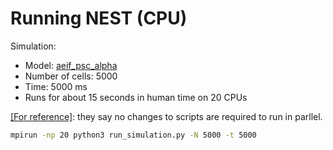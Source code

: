 # Running NEST (CPU)

Simulation:
- Model: [aeif_psc_alpha](https://nest-gpu.readthedocs.io/en/latest/models/index.html)
- Number of cells: 5000
- Time: 5000 ms
- Runs for about 15 seconds in human time on 20 CPUs

[[For reference]](https://nest-simulator.readthedocs.io/en/v3.6/hpc/parallel_computing.html#distributed-computing): they say no changes to scripts are required to run in parllel.

```bash
mpirun -np 20 python3 run_simulation.py -N 5000 -t 5000
```
